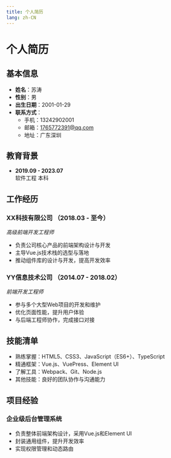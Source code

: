 ```yaml
---
title: 个人简历
lang: zh-CN
---
```


# 个人简历

## 基本信息

- **姓名**：苏涛
- **性别**：男
- **出生日期**：2001-01-29
- **联系方式**：
  - 手机：13242902001
  - 邮箱：1765772391@qq.com
  - 地址：广东深圳

## 教育背景

- **2019.09 - 2023.07**  
  软件工程 本科

## 工作经历

### XX科技有限公司 （2018.03 - 至今）  
_高级前端开发工程师_

- 负责公司核心产品的前端架构设计与开发
- 主导Vue.js技术栈的选型与落地
- 推动组件库的设计与开发，提高开发效率

### YY信息技术公司 （2014.07 - 2018.02）  
_前端开发工程师_

- 参与多个大型Web项目的开发和维护
- 优化页面性能，提升用户体验
- 与后端工程师协作，完成接口对接

## 技能清单

- 熟练掌握：HTML5、CSS3、JavaScript（ES6+）、TypeScript
- 精通框架：Vue.js、VuePress、Element UI
- 了解工具：Webpack、Git、Node.js
- 其他技能：良好的团队协作与沟通能力

## 项目经验

### 企业级后台管理系统

- 负责整体前端架构设计，采用Vue.js和Element UI
- 封装通用组件，提升开发效率
- 实现权限管理和动态路由
